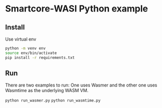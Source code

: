 # Smartcore-WASI Python example

## Install

Use virtual env

```bash
python -m venv env
source env/bin/activate
pip install -r requirements.txt
```

## Run

There are two examples to run: One uses Wasmer and the other one uses Wasmtime as the underlying WASM VM.

`python run_wasmer.py`
`python run_wasmtime.py`
